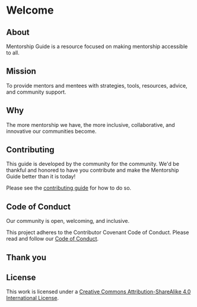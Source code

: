 # Welcome

## About

Mentorship Guide is a resource focused on making mentorship accessible to all.

## Mission

To provide mentors and mentees with strategies, tools, resources, advice, and community support.



## Why

The more mentorship we have, the more inclusive, collaborative, and innovative our communities become.

## Contributing

This guide is developed by the community for the community. We'd be thankful and honored to have you contribute and make the Mentorship Guide better than it is today!

Please see the [contributing guide](important/contributing.md) for how to do so.

## Code of Conduct

Our community is open, welcoming, and inclusive.

This project adheres to the Contributor Covenant Code of Conduct. Please read and follow our [Code of Conduct](important/code-of-conduct.md).

## Thank you

## License

This work is licensed under a [Creative Commons Attribution-ShareAlike 4.0 International License](http://creativecommons.org/licenses/by-sa/4.0/).

